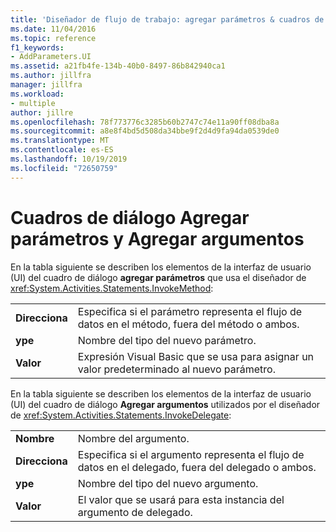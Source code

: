 ```yaml
---
title: 'Diseñador de flujo de trabajo: agregar parámetros & cuadros de diálogo Agregar argumentos'
ms.date: 11/04/2016
ms.topic: reference
f1_keywords:
- AddParameters.UI
ms.assetid: a21fb4fe-134b-40b0-8497-86b842940ca1
ms.author: jillfra
manager: jillfra
ms.workload:
- multiple
author: jillre
ms.openlocfilehash: 78f773776c3285b60b2747c74e11a90ff08dba8a
ms.sourcegitcommit: a8e8f4bd5d508da34bbe9f2d4d9fa94da0539de0
ms.translationtype: MT
ms.contentlocale: es-ES
ms.lasthandoff: 10/19/2019
ms.locfileid: "72650759"
---
```

# <a name="add-parameters-and-add-arguments-dialog-boxes"></a>Cuadros de diálogo Agregar parámetros y Agregar argumentos

En la tabla siguiente se describen los elementos de la interfaz de usuario (UI) del cuadro de diálogo **agregar parámetros** que usa el diseñador de <xref:System.Activities.Statements.InvokeMethod>:

|||
|-|-|
|**Direcciona**|Especifica si el parámetro representa el flujo de datos en el método, fuera del método o ambos.|
|**ype**|Nombre del tipo del nuevo parámetro.|
|**Valor**|Expresión Visual Basic que se usa para asignar un valor predeterminado al nuevo parámetro.|

En la tabla siguiente se describen los elementos de la interfaz de usuario (UI) del cuadro de diálogo **Agregar argumentos** utilizados por el diseñador de <xref:System.Activities.Statements.InvokeDelegate>:

|||
|-|-|
|**Nombre**|Nombre del argumento.|
|**Direcciona**|Especifica si el argumento representa el flujo de datos en el delegado, fuera del delegado o ambos.|
|**ype**|Nombre del tipo del nuevo argumento.|
|**Valor**|El valor que se usará para esta instancia del argumento de delegado.|